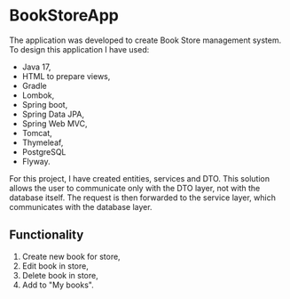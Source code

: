 # BookStoreApp
The application was developed to create Book Store management system.
To design this application I have used:
- Java 17,
- HTML to prepare views,
- Gradle
- Lombok,
- Spring boot,
- Spring Data JPA,
- Spring Web MVC,
- Tomcat,
- Thymeleaf,
- PostgreSQL
- Flyway.

For this project, I have created entities, services and DTO. 
This solution allows the user to communicate only with the DTO layer, not with the database itself. 
The request is then forwarded to the service layer, which communicates with the database layer.  

## Functionality
1. Create new book for store,
2. Edit book in store,
3. Delete book in store,
4. Add to "My books".


